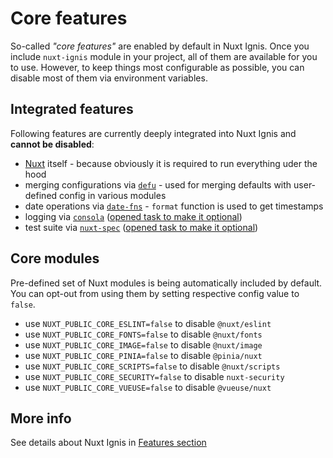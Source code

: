 # Core features

So-called _"core features"_ are enabled by default in Nuxt Ignis. Once you include `nuxt-ignis` module in your project, all of them are available for you to use. However, to keep things most configurable as possible, you can disable most of them via environment variables.

## Integrated features
Following features are currently deeply integrated into Nuxt Ignis and **cannot be disabled**:
- [Nuxt](https://nuxt.com/) itself - because obviously it is required to run everything uder the hood
- merging configurations via [`defu`](https://github.com/unjs/defu) - used for merging defaults with user-defined config in various modules
- date operations via [`date-fns`](https://github.com/date-fns/date-fns) - `format` function is used to get timestamps
- logging via [`consola`](https://github.com/unjs/consola) ([opened task to make it optional](https://github.com/AloisSeckar/nuxt-ignis/issues/79))
- test suite via [`nuxt-spec`](https://github.com/AloisSeckar/nuxt-spec) ([opened task to make it optional](https://github.com/AloisSeckar/nuxt-ignis/issues/81))

## Core modules
Pre-defined set of Nuxt modules is being automatically included by default. You can opt-out from using them by setting respective config value to `false`.

- use `NUXT_PUBLIC_CORE_ESLINT=false` to disable `@nuxt/eslint`
- use `NUXT_PUBLIC_CORE_FONTS=false` to disable `@nuxt/fonts`
- use `NUXT_PUBLIC_CORE_IMAGE=false` to disable `@nuxt/image`
- use `NUXT_PUBLIC_CORE_PINIA=false` to disable `@pinia/nuxt`
- use `NUXT_PUBLIC_CORE_SCRIPTS=false` to disable `@nuxt/scripts`
- use `NUXT_PUBLIC_CORE_SECURITY=false` to disable `nuxt-security`
- use `NUXT_PUBLIC_CORE_VUEUSE=false` to disable `@vueuse/nuxt`

## More info
See details about Nuxt Ignis in [Features section](/3-1-features)

